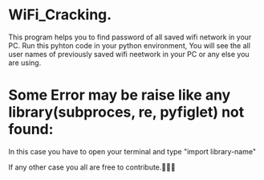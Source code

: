 # WiFi_Cracking.
This program helps you to find password of all saved wifi network in your PC.
Run this pyhton code in your python environment, You will see the all user names of previously saved wifi neetwork in your PC or any else you are using.
# Some Error may be raise like any library(subproces, re, pyfiglet) not found:
In this case you have to open your terminal and type "import library-name" 

If any other case you all are free to contribute.👨🏻‍💻
